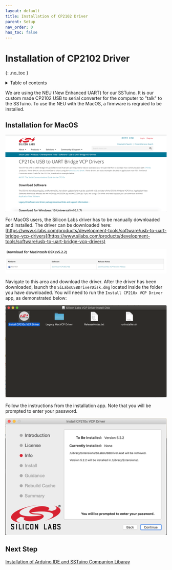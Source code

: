 ```yaml
---
layout: default
title: Installation of CP2102 Driver
parent: Setup
nav_order: 0
has_toc: false
---
```

# Installation of CP2102 Driver

{: .no_toc }

<details markdown="block">
  <summary>
    Table of contents
  </summary>
  {: .text-delta }
1. TOC
{:toc}
</details>

We are using the NEU (New Enhanced UART) for our SSTuino. It is our custom made CP2102 USB to serial converter for the computer to "talk" to the SSTuino. To use the NEU with the MacOS, a firmware is reqruied to be installed.

## Installation for MacOS

![Silabs_DownloadPage_Updated](gettingStarted_images/Silabs_DownloadPage_Updated.png)

For MacOS users, the Silicon Labs driver has to be manually downloaded and installed. The driver can be downloaded here: [https://www.silabs.com/products/development-tools/software/usb-to-uart-bridge-vcp-drivers](https://www.silabs.com/products/development-tools/software/usb-to-uart-bridge-vcp-drivers)

![Silabs_MacDownloadUpdated](gettingStarted_images/Silabs_MacDownloadUpdated.png)

Navigate to this area and download the driver. After the driver has been downloaded, launch the `SiLabsUSBDriverDisk.dmg` located inside the folder you have downloaded. You will need to run the `Install CP210x VCP Driver` app, as demonstrated below: 

![CP2102_Installer](gettingStarted_images/CP2102_Installer.png)

Follow the instructions from the installation app. Note that you will be prompted to enter your password.

![Silabs_Install](gettingStarted_images/Silabs_Install.png)

## Next Step
[Installation of Arduino IDE and SSTuino Companion Libaray](page2.md)